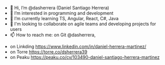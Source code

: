 - 👋 Hi, I’m @dasherrera (Daniel Santiago Herrera)
- 👀 I’m interested in programming and development 
- 🌱 I’m currently learning TS, Angular, React, C#, Java
- 💞️ I'm looking to collaborate on agile teams and developing projects for users
- 📫 How to reach me: 
on Git       @dasherrera,
* on Linkding  https://www.linkedin.com/in/daniel-herrera-martinez/
* on Torre     https://torre.co/dsherrera39
* on Peaku     https://peaku.co/cv/103490-daniel-santiago-herrera-martinez

<!---
dasherrera/dasherrera is a ✨ special ✨ repository because its `README.md` (this file) appears on your GitHub profile.
You can click the Preview link to take a look at your changes.
--->
